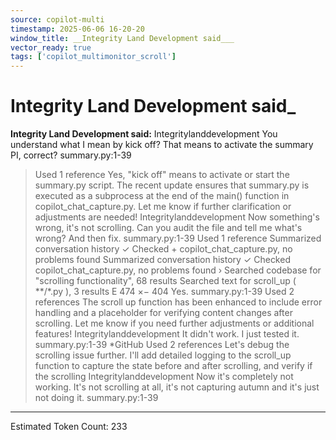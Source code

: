```yaml
---
source: copilot-multi
timestamp: 2025-06-06 16-20-20
window_title: __Integrity Land Development said___
vector_ready: true
tags: ['copilot_multimonitor_scroll']
---
```


# __Integrity Land Development said___

**Integrity Land Development said:**
Integritylanddevelopment
You understand what I mean by kick off? That means to activate the summary PI, correct?
summary.py:1-39
> Used 1 reference
Yes, "kick off" means to activate or start the summary.py script. The recent update ensures that summary.py is executed as a
subprocess at the end of the main() function in copilot_chat_capture.py. Let me know if further clarification or adjustments are needed!
Integritylanddevelopment
Now something's wrong, it's not scrolling. Can you audit the file and tell me what's wrong? And then fix.
summary.py:1-39
> Used 1 reference
Summarized conversation history
✓ Checked + copilot_chat_capture.py, no problems found
Summarized conversation history
✓ Checked copilot_chat_capture.py, no problems found
› Searched codebase for "scrolling functionality", 68 results
> Searched text for scroll_up ( **/*.py ), 3 results
E 474 ×− 404 Yes.
summary.py:1-39
> Used 2 references The
scroll up function has been enhanced to include error handling and a placeholder for verifying content changes after scrolling. Let
me know if you need further adjustments or additional features!
Integritylanddevelopment
It didn't work. I just tested it.
summary.py:1-39
*GitHub 
> Used 2 references
Let's debug the scrolling issue further. I'll add detailed logging to the scroll_up function to capture the state before and after scrolling,
and verify if the scrolling
Integritylanddevelopment
Now it's completely not working. It's not scrolling at all, it's not capturing autumn and it's just not doing it.
summary.py:1-39

---
Estimated Token Count: 233
